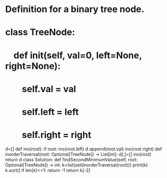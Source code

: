 # Definition for a binary tree node.
# class TreeNode:
#     def __init__(self, val=0, left=None, right=None):
#         self.val = val
#         self.left = left
#         self.right = right
d=[]
def ino(root):
if root:
ino(root.left)
d.append(root.val)
ino(root.right)
def inorderTraversal(root: Optional[TreeNode]) -> List[int]:
d[:]=[]
ino(root)
return d
class Solution:
def findSecondMinimumValue(self, root: Optional[TreeNode]) -> int:
k=list(set(inorderTraversal(root)))
print(k)
k.sort()
if len(k)<=1:
return -1
return k[-2]